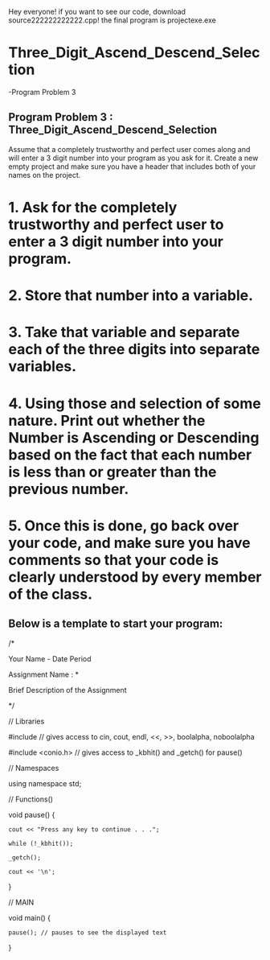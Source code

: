 Hey everyone! if you want to see our code, download source222222222222.cpp! the final program is projectexe.exe

# Three_Digit_Ascend_Descend_Selection
 -Program Problem 3 
 
## Program Problem 3 :  Three_Digit_Ascend_Descend_Selection
 
Assume that a completely trustworthy and perfect user comes along and will enter a 3 digit number into your program
as you ask for it. Create a new empty project and make sure you have a header that includes both of your names on the project. 

# 1.	Ask for the completely trustworthy and perfect user to enter a 3 digit number into your program.

# 2.	Store that number into a variable.

# 3.	Take that variable and separate each of the three digits into separate variables. 

# 4.	Using those and selection of some nature. Print out whether the Number is Ascending or Descending based on the fact that each number is less than or greater than the previous number. 

# 5.	Once this is done, go back over your code, and make sure you have comments so that your code is clearly understood by every member of the class.

## Below is a template to start your program:

/*

Your Name - Date Period 

Assignment Name : *

Brief Description of the Assignment

*/

// Libraries

#include <iostream> // gives access to cin, cout, endl, <<, >>, boolalpha, noboolalpha

#include <conio.h> // gives access to _kbhit() and _getch() for pause()

// Namespaces

using namespace std;

// Functions() 

void pause() {

	cout << "Press any key to continue . . .";
  
	while (!_kbhit());
  
	_getch();
  
	cout << '\n';	
  
}

// MAIN

void main() { 

	pause(); // pauses to see the displayed text
  
} 
 


